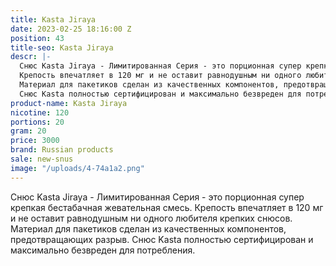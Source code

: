 ```yaml
---
title: Kasta Jiraya
date: 2023-02-25 18:16:00 Z
position: 43
title-seo: Kasta Jiraya
descr: |-
  Снюс Kasta Jiraya - Лимитированная Серия - это порционная супер крепкая бестабачная жевательная смесь.
  Крепость впечатляет в 120 мг и не оставит равнодушным ни одного любителя крепких снюсов.
  Материал для пакетиков сделан из качественных компонентов, предотвращающих разрыв.
  Снюс Kasta полностью сертифицирован и максимально безвреден для потребления.
product-name: Kasta Jiraya
nicotine: 120
portions: 20
gram: 20
price: 3000
brand: Russian products
sale: new-snus
image: "/uploads/4-74a1a2.png"
---
```


Снюс Kasta Jiraya - Лимитированная Серия - это порционная супер крепкая бестабачная жевательная смесь.
Крепость впечатляет в 120 мг и не оставит равнодушным ни одного любителя крепких снюсов.
Материал для пакетиков сделан из качественных компонентов, предотвращающих разрыв.
Снюс Kasta полностью сертифицирован и максимально безвреден для потребления.